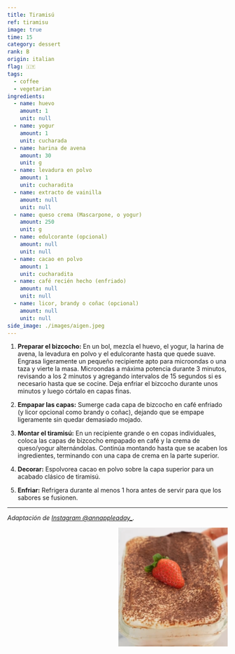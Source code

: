 ```yaml
---
title: Tiramisú
ref: tiramisu
image: true
time: 15
category: dessert
rank: B
origin: italian
flag: 🇮🇹
tags:
  - coffee
  - vegetarian
ingredients:
  - name: huevo
    amount: 1
    unit: null
  - name: yogur
    amount: 1
    unit: cucharada
  - name: harina de avena
    amount: 30
    unit: g
  - name: levadura en polvo
    amount: 1
    unit: cucharadita
  - name: extracto de vainilla
    amount: null
    unit: null
  - name: queso crema (Mascarpone, o yogur)
    amount: 250
    unit: g
  - name: edulcorante (opcional)
    amount: null
    unit: null
  - name: cacao en polvo
    amount: 1
    unit: cucharadita
  - name: café recién hecho (enfriado)
    amount: null
    unit: null
  - name: licor, brandy o coñac (opcional)
    amount: null
    unit: null
side_image: ./images/aigen.jpeg
---
```


1. **Preparar el bizcocho:** En un bol, mezcla el huevo, el yogur, la harina de avena, la levadura en polvo y el edulcorante hasta que quede suave.
Engrasa ligeramente un pequeño recipiente apto para microondas o una taza y vierte la masa.
Microondas a máxima potencia durante 3 minutos, revisando a los 2 minutos y agregando intervalos de 15 segundos si es necesario hasta que se cocine.
Deja enfriar el bizcocho durante unos minutos y luego córtalo en capas finas.

2. **Empapar las capas:** Sumerge cada capa de bizcocho en café enfriado (y licor opcional como brandy o coñac), dejando que se empape ligeramente sin quedar demasiado mojado.

3. **Montar el tiramisú:** En un recipiente grande o en copas individuales, coloca las capas de bizcocho empapado en café y la crema de queso/yogur alternándolas.
Continúa montando hasta que se acaben los ingredientes, terminando con una capa de crema en la parte superior.

4. **Decorar:** Espolvorea cacao en polvo sobre la capa superior para un acabado clásico de tiramisú.

5. **Enfriar:** Refrigera durante al menos 1 hora antes de servir para que los sabores se fusionen.

---

_Adaptación de [Instagram @annappleaday_](https://www.instagram.com/reel/CompRAejeHl/?utm_source=ig_web_copy_link&igsh=MzRlODBiNWFlZA==)._

<img src="images/tiramisu.png" style="width:250px; float:right;"/>
